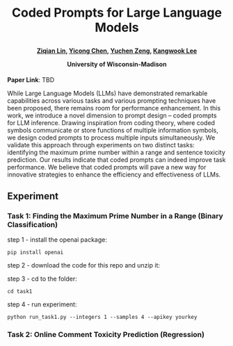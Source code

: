 <h1 align="center"> <p>Coded Prompts for Large Language Models</p></h1>
<h4 align="center">
    <p><a href="https://myhakureimu.github.io/" target="_blank">Ziqian Lin</a>, <a href="https://www.linkedin.com/in/yicong-chen-046993250/" target="_blank">Yicong Chen</a>, <a href="https://yzeng58.github.io/zyc_cv/" target="_blank">Yuchen Zeng</a>, <a href="https://kangwooklee.com/aboutme/" target="_blank">Kangwook Lee</a></p>
    <p>University of Wisconsin-Madison</p>
    </h4>

**Paper Link**: TBD

While Large Language Models (LLMs) have demonstrated remarkable capabilities across various tasks and various prompting techniques have been proposed, there remains room for performance enhancement. In this work, we introduce a novel dimension to prompt design – coded prompts for LLM inference. Drawing inspiration from coding theory, where coded symbols communicate or store functions of multiple information symbols, we design coded prompts to process multiple inputs simultaneously. We validate this approach through experiments on two distinct tasks: identifying the maximum prime number within a range and sentence toxicity prediction. Our results indicate that coded prompts can indeed improve task performance. We believe that coded prompts will pave a new way for innovative strategies to enhance the efficiency and effectiveness of LLMs.

## Experiment

### Task 1: Finding the Maximum Prime Number in a Range (Binary Classification)
step 1 - install the openai package: 
    
    pip install openai

step 2 - download the code for this repo and unzip it: 

step 3 - cd to the folder: 

    cd task1

step 4 - run experiment: 

    python run_task1.py --integers 1 --samples 4 --apikey yourkey

### Task 2: Online Comment Toxicity Prediction (Regression)
